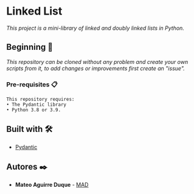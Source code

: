 # Linked List

_This project is a mini-library of linked and doubly linked lists in Python._

## Beginning 🚀

_This repository can be cloned without any problem and create your own scripts from it, to add changes or improvements first create an "issue"._

### Pre-requisites 📋

```
This repository requires:
• The Pydantic library
• Python 3.8 or 3.9.
```

## Built with 🛠️

* [Pydantic](https://github.com/samuelcolvin/pydantic)

## Autores ✒️

* **Mateo Aguirre Duque** - [MAD](https://github.com/MAD-py)
